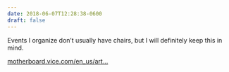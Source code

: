 ```yaml
---
date: 2018-06-07T12:28:38-0600
draft: false
---
```


Events I organize don’t usually have chairs, but I will definitely keep this in mind.

[motherboard.vice.com/en_us/art…](https://motherboard.vice.com/en_us/article/j5a753/design-bias-conference-chairs)

